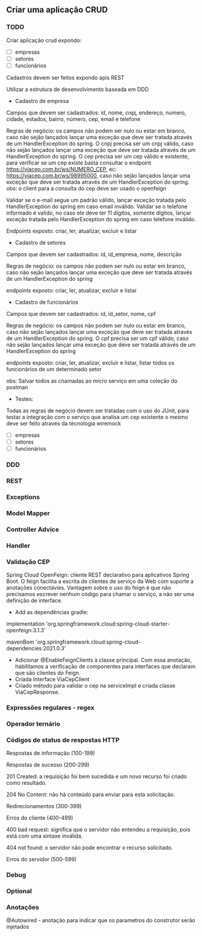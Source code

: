 ## Criar uma aplicação CRUD

### TODO

Criar aplicação crud expondo:

- [ ] empresas
- [ ] setores
- [ ] funcionários

Cadastros devem ser feitos expondo apis REST

Utilizar a estrutura de desenvolvimento baseada em DDD

* Cadastro de empresa

Campos que devem ser cadastrados: id, nome, cnpj, endereço, numero, cidade, estados, bairro, número, cep, email e telefone

Regras de negócio: os campos não podem ser nulo ou estar em branco, caso não sejão lançados lançar uma exceção que deve ser tratada através de um HandlerException do spring. O cnpj precisa ser um cnpj válido, caso não sejão lançados lançar uma exceção que deve ser tratada através de um HandlerException do spring.
O cep precisa ser um cep válido e existente, para verificar se um cep existe basta consultar o endpoint https://viacep.com.br/ws/NUMERO_CEP, ec:
https://viacep.com.br/ws/98995000, caso não sejão lançados lançar uma exceção que deve ser tratada através de um HandlerException do spring.
obs: o client para a consulta do cep deve ser usado o openfeign

Validar se o e-mail segue um padrão válido, lançar exceção tratada pelo HandlerException do spring em caso email inválido. Validar se o telefone informado é valido, no caso ele deve ter 11 dígitos, somente dígitos, lançar exceção tratada pelo HandlerException do spring em caso telefone inválido.

Endpoints exposto: criar, ler, atualizar, excluir e listar

* Cadastro de setores

Campos que devem ser cadastrados: id, id_empresa, nome, descrição

Regras de negócio: os campos não podem ser nulo ou estar em branco, caso não sejão lançados lançar uma exceção que deve ser tratada através de um HandlerException do spring

endpoints exposto: criar, ler, atualizar, excluir e listar

* Cadastro de funcionários

Campos que devem ser cadastrados: id, id_setor, nome, cpf

Regras de negócio: os campos não podem ser nulo ou estar em branco, caso não sejão lançados lançar uma exceção que deve ser tratada através de um HandlerException do spring.
O cpf precisa ser um cpf válido, caso não sejão lançados lançar uma exceção que deve ser tratada através de um HandlerException do spring

endpoints exposto: criar, ler, atualizar, excluir e listar, listar todos os funcionários de um determinado setor

obs: Salvar todos as chamadas ao micro serviço em uma coleção do postman

* Testes:

Todas as regras de negócio devem ser tratadas com o uso do JUnit, para testar a integração com o serviço que analisa um cep existente o mesmo deve ser feito através da técnologia wiremock

- [ ] empresas
- [ ] setores
- [ ] funcionários

### DDD

### REST

### Exceptions

### Model Mapper

### Controller Advice

### Handler

### Validação CEP

Spring Cloud OpenFeign: cliente REST declarativo para aplicativos Spring Boot. O feign facilita a escrita de clientes de serviço da Web com suporte a anotações conectávies. Vantagem sobre o uso do feign é que não precisamos escrever nenhum código para chamar o serviço, a não ser uma definição de interface.

- Add as dependências gradle: 

implementation 'org.springframework.cloud:spring-cloud-starter-openfeign:3.1.3'

mavenBom 'org.springframework.cloud:spring-cloud-dependencies:2021.0.3'

- Adicionar @EnableFeignClients à classe principal. Com essa anotação, habilitamos a verificação de componentes para interfaces que declaram que são clientes do Feign.
- Criada Interface ViaCepClient
- Criado método para validar o cep na serviceImpl e criada classe ViaCepResponse.

### Expressões regulares - regex

### Operador ternário

### Códigos de status de respostas HTTP
Respostas de informação (100-199)

Respostas de sucesso (200-299)

201 Created: a requisição foi bem sucedida e um novo recurso foi criado como resultado.

204 No Content: não há conteúdo para enviar para esta solicitação.

Redirecionamentos (300-399)

Erros do cliente (400-499)

400 bad request: significa que o servidor não entendeu a requisição, pois está com uma sintaxe inválida.

404 not found: o servidor não pode encontrar o recurso solicitado.

Erros do servidor (500-599)

### Debug

### Optional

### Anotações

@Autowired - anotação para indicar que os parametros do construtor serão injetados

